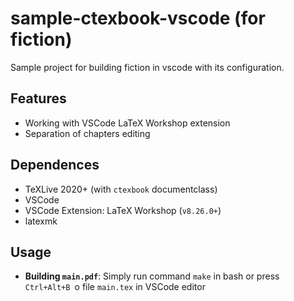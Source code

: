 # sample-ctexbook-vscode (for fiction)

Sample project for building fiction in vscode with its configuration.

## Features

- Working with VSCode LaTeX Workshop extension
- Separation of chapters editing

## Dependences

- TeXLive 2020+ (with `ctexbook` documentclass)
- VSCode
- VSCode Extension: LaTeX Workshop (`v8.26.0+`)
- latexmk

## Usage

- **Building `main.pdf`**: Simply run command `make` in bash or press `Ctrl+Alt+B `o file `main.tex` in VSCode editor
